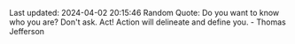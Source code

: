 Last updated: 2024-04-02 20:15:46
Random Quote: Do you want to know who you are? Don't ask. Act! Action will delineate and define you. - Thomas Jefferson